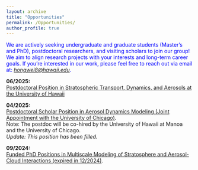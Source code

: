 ```yaml
---
layout: archive
title: "Opportunities"
permalink: /Opportunities/
author_profile: true
---
```


<span style='color: blue'> We are actively seeking undergraduate and graduate students (Master’s and PhD), postdoctoral researchers, and visiting scholars to join our group! We aim to align research projects with your interests and long-term career goals. If you’re interested in our work, please feel free to reach out via email at: *hongwei8@hawaii.edu*. </span>

**06/2025:** <br />
[Postdoctoral Position in Stratospheric Transport, Dynamics, and Aerosols at the University of Hawaii](https://hongwei8sun.github.io/files/Postdoc_SunGroup_UHawaii_2025_v3.pdf) <br />


**04/2025:** <br />
[Postdoctoral Scholar Position in Aerosol Dynamics Modeling (Joint Appointment with the University of Chicago)](https://hongwei8sun.github.io/files/Postdoc_WangLab_UChicago_Modeling_2025.pdf). <br />
Note: The postdoc will be co-hired by the University of Hawaii at Manoa and the University of Chicago. <br />
*Update: This position has been filled.*

**09/2024:** <br />
[Funded PhD Positions in Multiscale Modeling of Stratosphere and Aerosol-Cloud Interactions (expired in 12/2024)](https://hongwei8sun.github.io/files/Funded%20PhD%20Positions%20in%20Multiscale%20Modeling%20of%20Stratosphere%20and%20Aerosol.pdf). <br />




